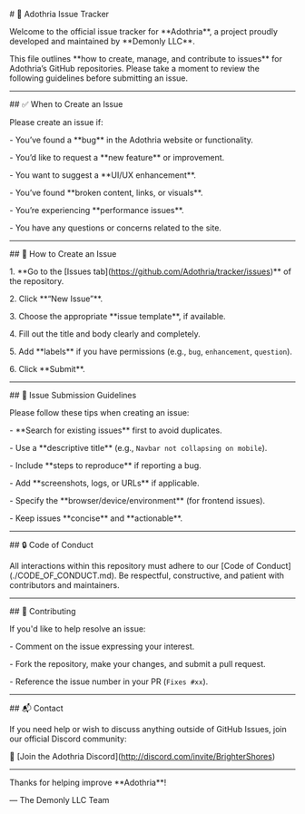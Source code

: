 \# 🐛 Adothria Issue Tracker



Welcome to the official issue tracker for \*\*Adothria\*\*, a project proudly developed and maintained by \*\*Demonly LLC\*\*.



This file outlines \*\*how to create, manage, and contribute to issues\*\* for Adothria’s GitHub repositories. Please take a moment to review the following guidelines before submitting an issue.



---



\## ✅ When to Create an Issue



Please create an issue if:



\- You’ve found a \*\*bug\*\* in the Adothria website or functionality.

\- You’d like to request a \*\*new feature\*\* or improvement.

\- You want to suggest a \*\*UI/UX enhancement\*\*.

\- You’ve found \*\*broken content, links, or visuals\*\*.

\- You’re experiencing \*\*performance issues\*\*.

\- You have any questions or concerns related to the site.



---



\## 📝 How to Create an Issue



1\. \*\*Go to the \[Issues tab](https://github.com/Adothria/tracker/issues)\*\* of the repository.

2\. Click \*\*“New Issue”\*\*.

3\. Choose the appropriate \*\*issue template\*\*, if available.

4\. Fill out the title and body clearly and completely.

5\. Add \*\*labels\*\* if you have permissions (e.g., `bug`, `enhancement`, `question`).

6\. Click \*\*Submit\*\*.



---



\## 📌 Issue Submission Guidelines



Please follow these tips when creating an issue:



\- \*\*Search for existing issues\*\* first to avoid duplicates.

\- Use a \*\*descriptive title\*\* (e.g., `Navbar not collapsing on mobile`).

\- Include \*\*steps to reproduce\*\* if reporting a bug.

\- Add \*\*screenshots, logs, or URLs\*\* if applicable.

\- Specify the \*\*browser/device/environment\*\* (for frontend issues).

\- Keep issues \*\*concise\*\* and \*\*actionable\*\*.



---



\## 🔒 Code of Conduct



All interactions within this repository must adhere to our \[Code of Conduct](./CODE\_OF\_CONDUCT.md). Be respectful, constructive, and patient with contributors and maintainers.



---



\## 🙌 Contributing



If you'd like to help resolve an issue:



\- Comment on the issue expressing your interest.

\- Fork the repository, make your changes, and submit a pull request.

\- Reference the issue number in your PR (`Fixes #xx`).



---



\## 📬 Contact



If you need help or wish to discuss anything outside of GitHub Issues, join our official Discord community:



🔗 \[Join the Adothria Discord](http://discord.com/invite/BrighterShores)



---



Thanks for helping improve \*\*Adothria\*\*!



— The Demonly LLC Team



